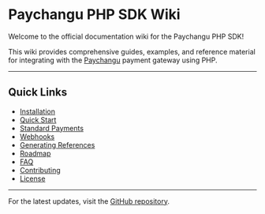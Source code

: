 # Paychangu PHP SDK Wiki

Welcome to the official documentation wiki for the Paychangu PHP SDK!

This wiki provides comprehensive guides, examples, and reference material for integrating with the [Paychangu](https://paychangu.com) payment gateway using PHP.

---

## Quick Links
- [Installation](installation.md)
- [Quick Start](quickstart.md)
- [Standard Payments](payments.md)
- [Webhooks](webhooks.md)
- [Generating References](reference.md)
- [Roadmap](roadmap.md)
- [FAQ](faq.md)
- [Contributing](contributing.md)
- [License](../License.md)

---

For the latest updates, visit the [GitHub repository](https://github.com/codelabmw/paychangu-php).
